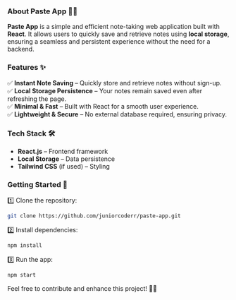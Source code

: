 ### **About Paste App** 📝🚀  

**Paste App** is a simple and efficient note-taking web application built with **React**. It allows users to quickly save and retrieve notes using **local storage**, ensuring a seamless and persistent experience without the need for a backend.  

### **Features** ✨  
✅ **Instant Note Saving** – Quickly store and retrieve notes without sign-up.  
✅ **Local Storage Persistence** – Your notes remain saved even after refreshing the page.  
✅ **Minimal & Fast** – Built with React for a smooth user experience.  
✅ **Lightweight & Secure** – No external database required, ensuring privacy.  

### **Tech Stack** 🛠️  
- **React.js** – Frontend framework  
- **Local Storage** – Data persistence  
- **Tailwind CSS** (if used) – Styling  

### **Getting Started** 🚀  
1️⃣ Clone the repository:  
   ```sh
   git clone https://github.com/juniorcoderr/paste-app.git
   ```  
2️⃣ Install dependencies:  
   ```sh
   npm install
   ```  
3️⃣ Run the app:  
   ```sh
   npm start
   ```  

Feel free to contribute and enhance this project! 🎉🔥  

